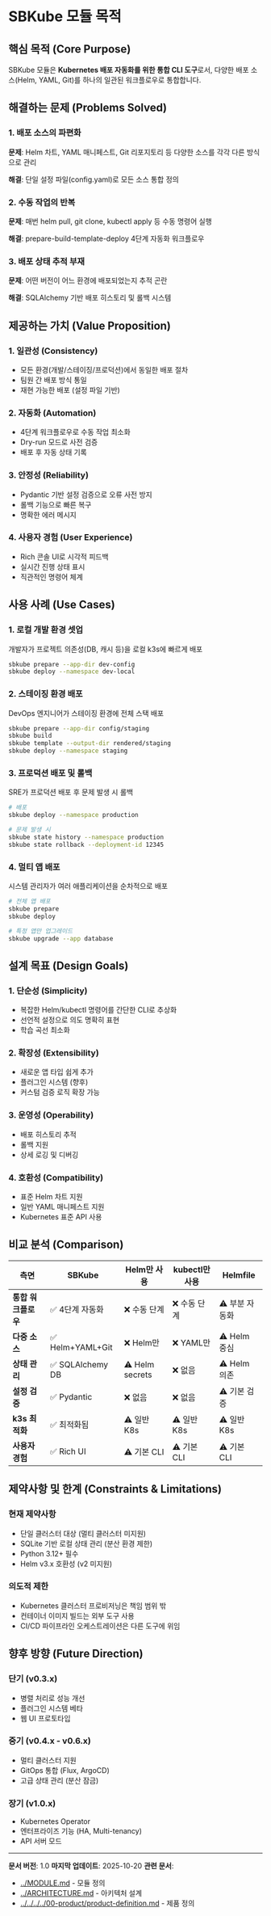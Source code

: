 # SBKube 모듈 목적

## 핵심 목적 (Core Purpose)

SBKube 모듈은 **Kubernetes 배포 자동화를 위한 통합 CLI 도구**로서, 다양한 배포 소스(Helm, YAML, Git)를 하나의 일관된 워크플로우로 통합합니다.

## 해결하는 문제 (Problems Solved)

### 1. 배포 소스의 파편화
**문제**: Helm 차트, YAML 매니페스트, Git 리포지토리 등 다양한 소스를 각각 다른 방식으로 관리

**해결**: 단일 설정 파일(config.yaml)로 모든 소스 통합 정의

### 2. 수동 작업의 반복
**문제**: 매번 helm pull, git clone, kubectl apply 등 수동 명령어 실행

**해결**: prepare-build-template-deploy 4단계 자동화 워크플로우

### 3. 배포 상태 추적 부재
**문제**: 어떤 버전이 어느 환경에 배포되었는지 추적 곤란

**해결**: SQLAlchemy 기반 배포 히스토리 및 롤백 시스템

## 제공하는 가치 (Value Proposition)

### 1. 일관성 (Consistency)
- 모든 환경(개발/스테이징/프로덕션)에서 동일한 배포 절차
- 팀원 간 배포 방식 통일
- 재현 가능한 배포 (설정 파일 기반)

### 2. 자동화 (Automation)
- 4단계 워크플로우로 수동 작업 최소화
- Dry-run 모드로 사전 검증
- 배포 후 자동 상태 기록

### 3. 안정성 (Reliability)
- Pydantic 기반 설정 검증으로 오류 사전 방지
- 롤백 기능으로 빠른 복구
- 명확한 에러 메시지

### 4. 사용자 경험 (User Experience)
- Rich 콘솔 UI로 시각적 피드백
- 실시간 진행 상태 표시
- 직관적인 명령어 체계

## 사용 사례 (Use Cases)

### 1. 로컬 개발 환경 셋업
개발자가 프로젝트 의존성(DB, 캐시 등)을 로컬 k3s에 빠르게 배포

```bash
sbkube prepare --app-dir dev-config
sbkube deploy --namespace dev-local
```

### 2. 스테이징 환경 배포
DevOps 엔지니어가 스테이징 환경에 전체 스택 배포

```bash
sbkube prepare --app-dir config/staging
sbkube build
sbkube template --output-dir rendered/staging
sbkube deploy --namespace staging
```

### 3. 프로덕션 배포 및 롤백
SRE가 프로덕션 배포 후 문제 발생 시 롤백

```bash
# 배포
sbkube deploy --namespace production

# 문제 발생 시
sbkube state history --namespace production
sbkube state rollback --deployment-id 12345
```

### 4. 멀티 앱 배포
시스템 관리자가 여러 애플리케이션을 순차적으로 배포

```bash
# 전체 앱 배포
sbkube prepare
sbkube deploy

# 특정 앱만 업그레이드
sbkube upgrade --app database
```

## 설계 목표 (Design Goals)

### 1. 단순성 (Simplicity)
- 복잡한 Helm/kubectl 명령어를 간단한 CLI로 추상화
- 선언적 설정으로 의도 명확히 표현
- 학습 곡선 최소화

### 2. 확장성 (Extensibility)
- 새로운 앱 타입 쉽게 추가
- 플러그인 시스템 (향후)
- 커스텀 검증 로직 확장 가능

### 3. 운영성 (Operability)
- 배포 히스토리 추적
- 롤백 지원
- 상세 로깅 및 디버깅

### 4. 호환성 (Compatibility)
- 표준 Helm 차트 지원
- 일반 YAML 매니페스트 지원
- Kubernetes 표준 API 사용

## 비교 분석 (Comparison)

| 측면 | SBKube | Helm만 사용 | kubectl만 사용 | Helmfile |
|------|---------|------------|---------------|----------|
| **통합 워크플로우** | ✅ 4단계 자동화 | ❌ 수동 단계 | ❌ 수동 단계 | ⚠️ 부분 자동화 |
| **다중 소스** | ✅ Helm+YAML+Git | ❌ Helm만 | ❌ YAML만 | ⚠️ Helm 중심 |
| **상태 관리** | ✅ SQLAlchemy DB | ⚠️ Helm secrets | ❌ 없음 | ⚠️ Helm 의존 |
| **설정 검증** | ✅ Pydantic | ❌ 없음 | ❌ 없음 | ⚠️ 기본 검증 |
| **k3s 최적화** | ✅ 최적화됨 | ⚠️ 일반 K8s | ⚠️ 일반 K8s | ⚠️ 일반 K8s |
| **사용자 경험** | ✅ Rich UI | ⚠️ 기본 CLI | ⚠️ 기본 CLI | ⚠️ 기본 CLI |

## 제약사항 및 한계 (Constraints & Limitations)

### 현재 제약사항
- 단일 클러스터 대상 (멀티 클러스터 미지원)
- SQLite 기반 로컬 상태 관리 (분산 환경 제한)
- Python 3.12+ 필수
- Helm v3.x 호환성 (v2 미지원)

### 의도적 제한
- Kubernetes 클러스터 프로비저닝은 책임 범위 밖
- 컨테이너 이미지 빌드는 외부 도구 사용
- CI/CD 파이프라인 오케스트레이션은 다른 도구에 위임

## 향후 방향 (Future Direction)

### 단기 (v0.3.x)
- 병렬 처리로 성능 개선
- 플러그인 시스템 베타
- 웹 UI 프로토타입

### 중기 (v0.4.x - v0.6.x)
- 멀티 클러스터 지원
- GitOps 통합 (Flux, ArgoCD)
- 고급 상태 관리 (분산 잠금)

### 장기 (v1.0.x)
- Kubernetes Operator
- 엔터프라이즈 기능 (HA, Multi-tenancy)
- API 서버 모드

---

**문서 버전**: 1.0
**마지막 업데이트**: 2025-10-20
**관련 문서**:
- [../MODULE.md](../../MODULE.md) - 모듈 정의
- [../ARCHITECTURE.md](../../ARCHITECTURE.md) - 아키텍처 설계
- [../../../../00-product/product-definition.md](../../../../00-product/product-definition.md) - 제품 정의
